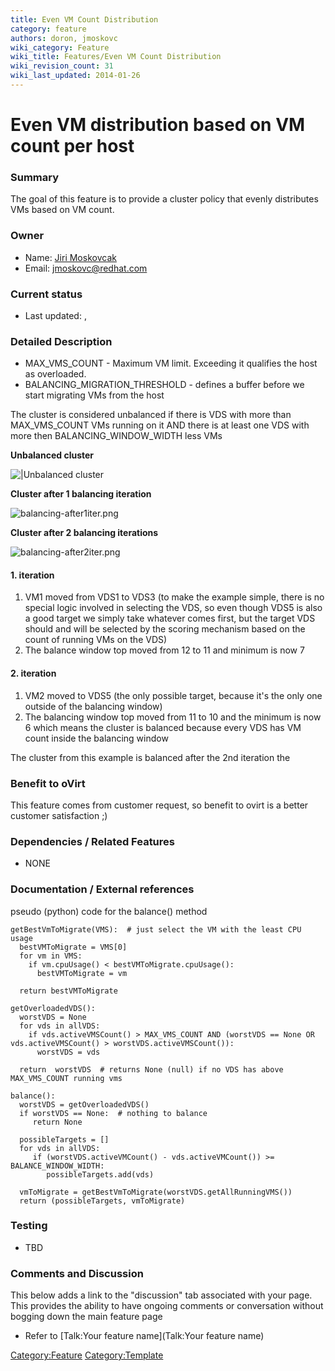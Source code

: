 ```yaml
---
title: Even VM Count Distribution
category: feature
authors: doron, jmoskovc
wiki_category: Feature
wiki_title: Features/Even VM Count Distribution
wiki_revision_count: 31
wiki_last_updated: 2014-01-26
---
```


# Even VM distribution based on VM count per host

### Summary

The goal of this feature is to provide a cluster policy that evenly distributes VMs based on VM count.

### Owner

*   Name: [ Jiri Moskovcak](User:jmoskovc)
*   Email: jmoskovc@redhat.com

### Current status

*   Last updated: ,

### Detailed Description

*   MAX_VMS_COUNT - Maximum VM limit. Exceeding it qualifies the host as overloaded.
*   BALANCING_MIGRATION_THRESHOLD - defines a buffer before we start migrating VMs from the host

The cluster is considered unbalanced if there is VDS with more than MAX_VMS_COUNT VMs running on it AND there is at least one VDS with more then BALANCING_WINDOW_WIDTH less VMs

**Unbalanced cluster**

![|Unbalanced cluster](balancing-before.png "|Unbalanced cluster")

**Cluster after 1 balancing iteration**

![](balancing-after1iter.png "balancing-after1iter.png")

**Cluster after 2 balancing iterations**

![](balancing-after2iter.png "balancing-after2iter.png")

#### 1. iteration

1.  VM1 moved from VDS1 to VDS3 (to make the example simple, there is no special logic involved in selecting the VDS, so even though VDS5 is also a good target we simply take whatever comes first, but the target VDS should and will be selected by the scoring mechanism based on the count of running VMs on the VDS)
2.  The balance window top moved from 12 to 11 and minimum is now 7

#### 2. iteration

1.  VM2 moved to VDS5 (the only possible target, because it's the only one outside of the balancing window)
2.  The balancing window top moved from 11 to 10 and the minimum is now 6 which means the cluster is balanced because every VDS has VM count inside the balancing window

The cluster from this example is balanced after the 2nd iteration the

### Benefit to oVirt

This feature comes from customer request, so benefit to ovirt is a better customer satisfaction ;)

### Dependencies / Related Features

* NONE

### Documentation / External references

pseudo (python) code for the balance() method

    getBestVmToMigrate(VMS):  # just select the VM with the least CPU usage
      bestVMToMigrate = VMS[0]
      for vm in VMS:
        if vm.cpuUsage() < bestVMToMigrate.cpuUsage():
          bestVMToMigrate = vm

      return bestVMToMigrate

    getOverloadedVDS():
      worstVDS = None
      for vds in allVDS:
        if vds.activeVMSCount() > MAX_VMS_COUNT AND (worstVDS == None OR vds.activeVMSCount() > worstVDS.activeVMSCount()):
          worstVDS = vds

      return  worstVDS  # returns None (null) if no VDS has above MAX_VMS_COUNT running vms

    balance():
      worstVDS = getOverloadedVDS()
      if worstVDS == None:  # nothing to balance
         return None

      possibleTargets = []
      for vds in allVDS:
         if (worstVDS.activeVMCount() - vds.activeVMCount()) >= BALANCE_WINDOW_WIDTH:
            possibleTargets.add(vds)

      vmToMigrate = getBestVmToMigrate(worstVDS.getAllRunningVMS())
      return (possibleTargets, vmToMigrate)

### Testing

* TBD

### Comments and Discussion

This below adds a link to the "discussion" tab associated with your page. This provides the ability to have ongoing comments or conversation without bogging down the main feature page

*   Refer to [Talk:Your feature name](Talk:Your feature name)

<Category:Feature> <Category:Template>
